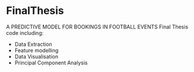 # FinalThesis
A PREDICTIVE MODEL FOR BOOKINGS IN FOOTBALL EVENTS
Final Thesis code including:
- Data Extraction
- Feature modelling
- Data Visualisation
- Principal Component Analysis
